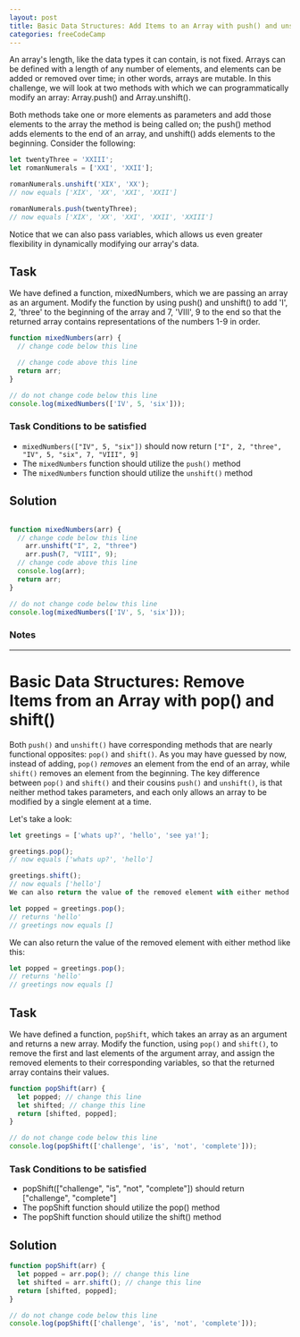 ```yaml
---
layout: post
title: Basic Data Structures: Add Items to an Array with push() and unshift()
categories: freeCodeCamp
---
```


An array's length, like the data types it can contain, is not fixed. Arrays can be defined with a length of any number of elements, and elements can be added or removed over time; in other words, arrays are mutable. In this challenge, we will look at two methods with which we can programmatically modify an array: Array.push() and Array.unshift().

Both methods take one or more elements as parameters and add those elements to the array the method is being called on; the push() method adds elements to the end of an array, and unshift() adds elements to the beginning. Consider the following:

```javascript
let twentyThree = 'XXIII';
let romanNumerals = ['XXI', 'XXII'];

romanNumerals.unshift('XIX', 'XX');
// now equals ['XIX', 'XX', 'XXI', 'XXII']

romanNumerals.push(twentyThree);
// now equals ['XIX', 'XX', 'XXI', 'XXII', 'XXIII']
```

Notice that we can also pass variables, which allows us even greater flexibility in dynamically modifying our array's data.

## Task
We have defined a function, mixedNumbers, which we are passing an array as an argument. Modify the function by using push() and unshift() to add 'I', 2, 'three' to the beginning of the array and 7, 'VIII', 9 to the end so that the returned array contains representations of the numbers 1-9 in order.

```javascript
function mixedNumbers(arr) {
  // change code below this line

  // change code above this line
  return arr;
}

// do not change code below this line
console.log(mixedNumbers(['IV', 5, 'six']));
```

### Task Conditions to be satisfied
- <code>mixedNumbers(["IV", 5, "six"])</code> should now return <code>["I", 2, "three", "IV", 5, "six", 7, "VIII", 9]</code>
- The <code>mixedNumbers</code> function should utilize the <code>push()</code> method
- The <code>mixedNumbers</code> function should utilize the <code>unshift()</code> method


## Solution
```javascript

function mixedNumbers(arr) {
  // change code below this line
    arr.unshift("I", 2, "three")
    arr.push(7, "VIII", 9);
  // change code above this line
  console.log(arr);
  return arr;
}

// do not change code below this line
console.log(mixedNumbers(['IV', 5, 'six']));

```

### Notes


---

# Basic Data Structures: Remove Items from an Array with pop() and shift()

Both <code>push()</code> and <code>unshift()</code> have corresponding methods that are nearly functional opposites: <code>pop()</code> and <code>shift()</code>. As you may have guessed by now, instead of adding, <code>pop()</code> *removes* an element from the end of an array, while <code>shift()</code> removes an element from the beginning. The key difference between <code>pop()</code> and <code>shift()</code> and their cousins <code>push()</code> and <code>unshift()</code>, is that neither method takes parameters, and each only allows an array to be modified by a single element at a time.

Let's take a look:
```javascript
let greetings = ['whats up?', 'hello', 'see ya!'];

greetings.pop();
// now equals ['whats up?', 'hello']

greetings.shift();
// now equals ['hello']
We can also return the value of the removed element with either method like this:

let popped = greetings.pop();
// returns 'hello'
// greetings now equals []
```
We can also return the value of the removed element with either method like this:
```javascript
let popped = greetings.pop();
// returns 'hello'
// greetings now equals []
```

## Task

We have defined a function, <code>popShift</code>, which takes an array as an argument and returns a new array. Modify the function, using <code>pop()</code> and <code>shift()</code>, to remove the first and last elements of the argument array, and assign the removed elements to their corresponding variables, so that the returned array contains their values.

```javascript
function popShift(arr) {
  let popped; // change this line
  let shifted; // change this line
  return [shifted, popped];
}

// do not change code below this line
console.log(popShift(['challenge', 'is', 'not', 'complete']));
```

### Task Conditions to be satisfied
- popShift(["challenge", "is", "not", "complete"]) should return ["challenge", "complete"]
- The popShift function should utilize the pop() method
- The popShift function should utilize the shift() method

## Solution
```javascript
function popShift(arr) {
  let popped = arr.pop(); // change this line
  let shifted = arr.shift(); // change this line
  return [shifted, popped];
}

// do not change code below this line
console.log(popShift(['challenge', 'is', 'not', 'complete']));
```
